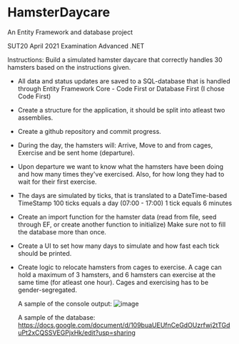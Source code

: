 # HamsterDaycare
An Entity Framework and database project

SUT20 April 2021
Examination Advanced .NET

Instructions:
Build a simulated hamster daycare that correctly handles 30 hamsters based on the instructions given.
* All data and status updates are saved to a SQL-database that is handled through Entity Framework Core - Code First or Database First (I chose Code First)

* Create a structure for the application, it should be split into atleast two assemblies.

* Create a github repository and commit progress.

* During the day, the hamsters will:
  Arrive, Move to and from cages, Exercise and be sent home (departure).
  
* Upon departure we want to know what the hamsters have been doing and how many times they've exercised.
  Also, for how long they had to wait for their first exercise.
  
* The days are simulated by ticks, that is translated to a DateTime-based TimeStamp 
  100 ticks equals a day (07:00 - 17:00)
  1 tick equals 6 minutes
 
* Create an import function for the hamster data (read from file, seed through EF, or create another function to initialize)
  Make sure not to fill the database more than once.
  
* Create a UI to set how many days to simulate and how fast each tick should be printed.

* Create logic to relocate hamsters from cages to exercise.
  A cage can hold a maximum of 3 hamsters, and 6 hamsters can exercise at the same time (for atleast one hour).
  Cages and exercising has to be gender-segregated.
  
  A sample of the console output:
  ![image](https://user-images.githubusercontent.com/74004258/114287592-3f0c9e80-9a68-11eb-8f6c-8e5c7a61b488.png)
  
  A sample of the database:
  https://docs.google.com/document/d/109buaUEUfnCeGdOUzrfwj2tTGduPt2xCQSSVEGPjxHk/edit?usp=sharing

  
  
  
  

  
  





